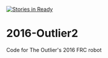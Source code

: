 [![Stories in Ready](https://badge.waffle.io/frc5687/2016-Outlier2.png?label=ready&title=Ready)](https://waffle.io/frc5687/2016-Outlier2)
# 2016-Outlier2
Code for The Outlier's 2016 FRC robot

